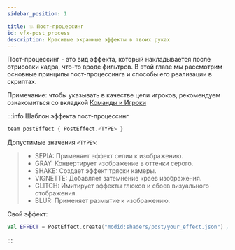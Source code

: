 ```yaml
---
sidebar_position: 1

title: 💥 Пост-процессинг
id: vfx-post_process
description: Красивые экранные эффекты в твоих руках
---
```


Пост-процессинг - это вид эффекта, который накладывается после отрисовки кадра, что-то вроде фильтров. В этой главе мы рассмотрим основные принципы пост-процессинга и способы его реализации в скриптах.

Примечание: чтобы указывать в качестве цели игроков, рекомендуем ознакомиться со вкладкой [Команды и Игроки](./../3-Player/0-players.mdx)

:::info Шаблон эффекта пост-процессинг
```kts
team postEffect { PostEffect.<TYPE> }
```

Допустимые значения `<TYPE>`:
> - SEPIA: Применяет эффект сепии к изображению.
> - GRAY: Конвертирует изображение в оттенки серого.
> - SHAKE: Создает эффект тряски камеры.
> - VIGNETTE: Добавляет затемнение краев изображения.
> - GLITCH: Имитирует эффекты глюков и сбоев визуального отображения.
> - BLUR: Применяет размытие к изображению.

Свой эффект:
```kts
val EFFECT = PostEffect.create("modid:shaders/post/your_effect.json") // Путь указывается в формате ResourceLocation.
```
:::